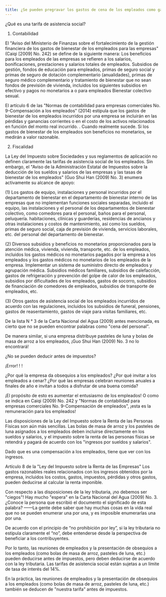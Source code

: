 ```yaml
---
title: ¿Se pueden pregravar los gastos de cena de los empleados como gastos de asistencia social?
---
```

¿Qué es una tarifa de asistencia social?

1. Contabilidad

El "Aviso del Ministerio de Finanzas sobre el fortalecimiento de la gestión financiera de los gastos de bienestar de los empleados para las empresas" (Caiqi [2009] No. 242) se define de la siguiente manera: Los beneficios para los empleados de las empresas se refieren a los salarios, bonificaciones, prestaciones y salarios totales de empleados. Subsidios de gestión, fondos de educación para empleados, primas de seguro social y primas de seguro de dotación complementario (anualidades), primas de seguro médico complementario y tratamiento de bienestar que no sean fondos de previsión de vivienda, incluidos los siguientes subsidios en efectivo y pagos no monetarios a o para empleados Bienestar colectivo sexual.

El artículo 6 de las "Normas de contabilidad para empresas comerciales No. 9-Compensación a los empleados" (2014) estipula que los gastos de bienestar de los empleados incurridos por una empresa se incluirán en las pérdidas y ganancias corrientes o en el costo de los activos relacionados en función del monto real incurrido. . Cuando realmente sucede. Si los gastos de bienestar de los empleados son beneficios no monetarios, se medirán a valor razonable.
<!-- more -->
2. Fiscalidad

La Ley del Impuesto sobre Sociedades y sus reglamentos de aplicación no definen claramente las tarifas de asistencia social de los empleados. Sin embargo, el "Aviso de la Administración Estatal de Impuestos sobre la deducción de los sueldos y salarios de las empresas y las tasas de bienestar de los empleados" (Guo Shui Han (2009) No. 3) enumera activamente su alcance de apoyo:

(1) Los gastos de equipo, instalaciones y personal incurridos por el departamento de bienestar en el departamento de bienestar interno de las empresas que no implementan funciones sociales separadas, incluido el equipo, las instalaciones y el personal de los departamentos de bienestar colectivo, como comedores para el personal, baños para el personal, peluquería. habitaciones, clínicas y guarderías, residencias de ancianos y otras instalaciones y costos de mantenimiento, así como los sueldos, primas de seguro social, caja de previsión de vivienda, servicios laborales, etc. del personal del departamento de bienestar.

(2) Diversos subsidios y beneficios no monetarios proporcionados para la atención médica, vivienda, vivienda, transporte, etc. de los empleados, incluidos los gastos médicos no monetarios pagados por la empresa a los empleados y los gastos médicos no monetarios de los empleados de la empresa. Implementar un sistema de suministro directo de empleados y agrupación médica. Subsidios médicos familiares, subsidios de calefacción, gastos de refrigeración y prevención del golpe de calor de los empleados, subsidios por dificultades de los empleados, gastos de socorro, subsidios de financiación de comedores de empleados, subsidios de transporte de empleados, etc.

(3) Otros gastos de asistencia social de los empleados incurridos de acuerdo con las regulaciones, incluidos los subsidios de funeral, pensiones, gastos de reasentamiento, gastos de viaje para visitas familiares, etc.

De la lista N ° 3 de la Carta Nacional del Agua (2009) antes mencionada, es cierto que no se pueden encontrar palabras como "cena del personal".

De manera similar, si una empresa distribuye pasteles de luna y bolas de masa de arroz a los empleados, ¡Guo Shui Han (2009) No. 3 no lo encontrará!

¿No se pueden deducir antes de impuestos?

¡Error! ! !

¿Por qué la empresa da obsequios a los empleados? ¿Por qué invitar a los empleados a cenar? ¿Por qué las empresas celebran reuniones anuales a finales de año e invitan a todos a disfrutar de una buena comida?

¡El propósito de esto es aumentar el entusiasmo de los empleados! O como se indica en Caiqi (2009) No. 242 y "Normas de contabilidad para empresas comerciales No. 9-Compensación de empleados", ¡esta es la remuneración para los empleados!

Las disposiciones de la Ley del Impuesto sobre la Renta de las Personas Físicas son aún más sencillas. Las bolas de masa de arroz y los pasteles de luna asignados a los empleados deben incluirse directamente en los sueldos y salarios, y el impuesto sobre la renta de las personas físicas se retendrá y pagará de acuerdo con los "ingresos por sueldos y salarios".

Dado que es una compensación a los empleados, tiene que ver con los ingresos.

Artículo 8 de la "Ley del Impuesto sobre la Renta de las Empresas" Los gastos razonables reales relacionados con los ingresos obtenidos por la empresa, incluidos los costos, gastos, impuestos, pérdidas y otros gastos, pueden deducirse al calcular la renta imponible.

Con respecto a las disposiciones de la ley tributaria, ¡no debemos ser "ciegos"! Hay mucho "espera" en la Carta Nacional del Agua (2009) No. 3. ¿Conoce la persona que escribió el documento el significado de esta palabra? ——La gente debe saber que hay muchas cosas en la vida real que no se pueden enumerar una por una, y es imposible enumerarlas una por una.

De acuerdo con el principio de “no prohibición por ley”, si la ley tributaria no estipula claramente el “no”, debe entenderse desde la perspectiva de beneficiar a los contribuyentes.

Por lo tanto, las reuniones de empleados y la presentación de obsequios a los empleados (como bolas de masa de arroz, pasteles de luna, etc.) pueden deducirse antes de impuestos, pero deben deducirse de acuerdo con la ley tributaria. Las tarifas de asistencia social están sujetas a un límite de tasa de interés del 14%.

En la práctica, las reuniones de empleados y la presentación de obsequios a los empleados (como bolas de masa de arroz, pasteles de luna, etc.) también se deducen de "nuestra tarifa" antes de impuestos.